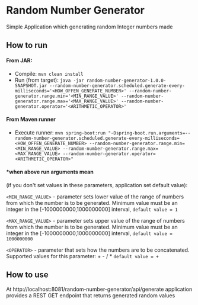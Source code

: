 # Random Number Generator
Simple Application which generating random Integer numbers made

## How to run

#### From JAR:
- Compile: `mvn clean install`
- Run (from target): `java -jar random-number-generator-1.0.0-SNAPSHOT.jar --random-number-generator.scheduled.generate-every-milliseconds='<HOW_OFFEN_GENERATE_NUMBER>' --random-number-generator.range.min='<MIN_RANGE_VALUE>' --random-number-generator.range.max='<MAX_RANGE_VALUE>' --random-number-generator.operator='<ARITHMETIC_OPERATOR>'`

#### From Maven runner
- Execute runner: `mvn spring-boot:run "-Dspring-boot.run.arguments=--random-number-generator.scheduled.generate-every-milliseconds=<HOW_OFFEN_GENERATE_NUMBER> --random-number-generator.range.min=<MIN_RANGE_VALUE> --random-number-generator.range.max=<MAX_RANGE_VALUE> --random-number-generator.operator=<ARITHMETIC_OPERATOR>"`

#### *when above run arguments mean 
(if you don't set values in these parameters, application set default value):

`<MIN_RANGE_VALUE>` - parameter sets lower value of the range of numbers from which the number is to be generated. Minimum value must be an integer in the [-1000000000,1000000000] interval, `default value = 1`

`<MAX_RANGE_VALUE>` - parameter sets upper value of the range of numbers from which the number is to be generated. Minimum value must be an integer in the [-1000000000,1000000000] interval, `default value = 1000000000`

`<OPERATOR>` - parameter that sets how the numbers are to be concatenated. Supported values for this parameter: + - / * `default value = +`


## How to use
At http://localhost:8081/random-number-generator/api/generate application provides a REST GET endpoint that returns generated random values